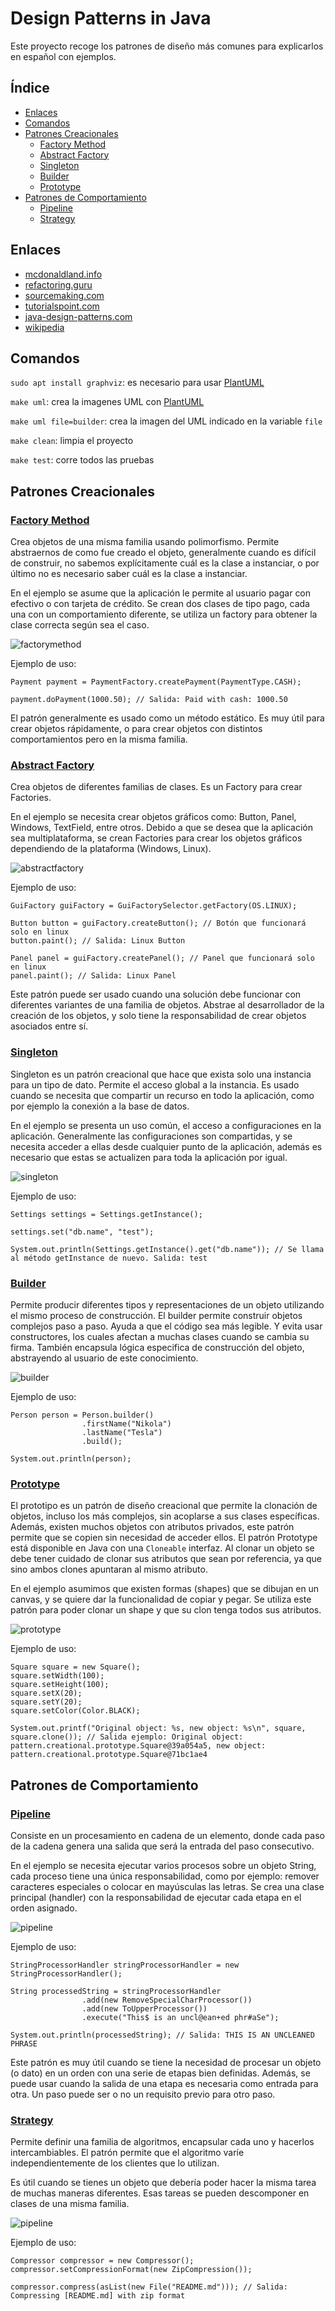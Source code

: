 # Design Patterns in Java

Este proyecto recoge los patrones de diseño más comunes
para explicarlos en español con ejemplos.

## Índice

- [Enlaces](#enlaces)
- [Comandos](#comandos)
- [Patrones Creacionales](#patrones-creacionales)
    - [Factory Method](#factory-method)
    - [Abstract Factory](#abstract-factory)
    - [Singleton](#singleton)
    - [Builder](#builder)
    - [Prototype](#prototype)
- [Patrones de Comportamiento](#patrones-de-comportamiento)
    - [Pipeline](#pipeline)
    - [Strategy](#strategy)

## Enlaces

- [mcdonaldland.info](http://www.mcdonaldland.info/files/designpatterns/designpatternscard.pdf)
- [refactoring.guru](https://refactoring.guru)
- [sourcemaking.com](https://sourcemaking.com/)
- [tutorialspoint.com](https://www.tutorialspoint.com/design_pattern)
- [java-design-patterns.com](http://java-design-patterns.com/patterns/)
- [wikipedia](https://es.wikipedia.org/wiki/Patr%C3%B3n_de_dise%C3%B1o)

## Comandos

`sudo apt install graphviz`: es necesario para usar [PlantUML](http://plantuml.com/)

`make uml`: crea la imagenes UML con [PlantUML](http://plantuml.com/)

`make uml file=builder`: crea la imagen del UML indicado en la variable `file`

`make clean`: limpia el proyecto

`make test`: corre todos las pruebas

## Patrones Creacionales


### [Factory Method](src/main/java/pattern/creational/factorymethod)

Crea objetos de una misma familia usando polimorfismo.
Permite abstraernos de como fue creado el objeto, generalmente
cuando es difícil de construir, no sabemos explícitamente cuál es la clase
a instanciar, o por último no es necesario saber cuál es la clase a instanciar.

En el ejemplo se asume que la aplicación le permite al usuario pagar
con efectivo o con tarjeta de crédito. Se crean dos clases de tipo pago,
cada una con un comportamiento diferente, se utiliza un factory para 
obtener la clase correcta según sea el caso.

![factorymethod](plantuml/factorymethod.png)

Ejemplo de uso:

```
Payment payment = PaymentFactory.createPayment(PaymentType.CASH);

payment.doPayment(1000.50); // Salida: Paid with cash: 1000.50
```

El patrón generalmente es usado como un método estático.
Es muy útil para crear objetos rápidamente, o para crear objetos con distintos 
comportamientos pero en la misma familia.

### [Abstract Factory](src/main/java/pattern/creational/abstractfactory)

Crea objetos de diferentes familias de clases. Es un Factory para crear Factories.

En el ejemplo se necesita crear objetos gráficos como: Button, Panel, Windows, TextField, entre otros.
Debido a que se desea que la aplicación sea multiplataforma, se crean Factories para crear los objetos
gráficos dependiendo de la plataforma (Windows, Linux).

![abstractfactory](plantuml/abstractfactory.png)

Ejemplo de uso:

```
GuiFactory guiFactory = GuiFactorySelector.getFactory(OS.LINUX);

Button button = guiFactory.createButton(); // Botón que funcionará solo en linux
button.paint(); // Salida: Linux Button

Panel panel = guiFactory.createPanel(); // Panel que funcionará solo en linux
panel.paint(); // Salida: Linux Panel
```

Este patrón puede ser usado cuando una solución debe funcionar con diferentes variantes de una familia de objetos.
Abstrae al desarrollador de la creación de los objetos, y solo tiene la responsabilidad de crear objetos asociados entre sí.

### [Singleton](src/main/java/pattern/creational/singleton)

Singleton es un patrón creacional que hace que exista solo una instancia para un tipo de dato.
Permite el acceso global a la instancia. Es usado cuando se necesita que compartir un recurso en todo la aplicación,
como por ejemplo la conexión a la base de datos. 

En el ejemplo se presenta un uso común, el acceso a configuraciones en la aplicación.
Generalmente las configuraciones son compartidas, y se necesita acceder a ellas desde cualquier
punto de la aplicación, además es necesario que estas se actualizen para toda la aplicación por igual.

![singleton](plantuml/singleton.png)

Ejemplo de uso:

```
Settings settings = Settings.getInstance();

settings.set("db.name", "test");

System.out.println(Settings.getInstance().get("db.name")); // Se llama al método getInstance de nuevo. Salida: test
```

### [Builder](src/main/java/pattern/creational/builder)

Permite producir diferentes tipos y representaciones de un objeto utilizando el mismo proceso de construcción. 
El builder permite construir objetos complejos paso a paso.
Ayuda a que el código sea más legible. Y evita usar constructores, los 
cuales afectan a muchas clases cuando se cambia su firma.
También encapsula lógica especifica de construcción del objeto,
abstrayendo al usuario de este conocimiento.

![builder](plantuml/builder.png)

Ejemplo de uso:

```
Person person = Person.builder()
                .firstName("Nikola")
                .lastName("Tesla")
                .build();

System.out.println(person);
```

### [Prototype](src/main/java/pattern/creational/prototype)

El prototipo es un patrón de diseño creacional 
que permite la clonación de objetos, incluso los más 
complejos, sin acoplarse a sus clases específicas.
Además, existen muchos objetos con atributos privados,
este patrón permite que se copien sin necesidad de acceder ellos.
El patrón Prototype está disponible en Java con una `Cloneable` interfaz.
Al clonar un objeto se debe tener cuidado de clonar sus atributos
que sean por referencia, ya que sino ambos clones apuntaran al mismo atributo. 

En el ejemplo asumimos que existen formas (shapes) que se dibujan en un canvas, y se quiere
dar la funcionalidad de copiar y pegar. Se utiliza este patrón
para poder clonar un shape y que su clon tenga todos sus atributos.

![prototype](plantuml/prototype.png)

Ejemplo de uso:

```
Square square = new Square();
square.setWidth(100);
square.setHeight(100);
square.setX(20);
square.setY(20);
square.setColor(Color.BLACK);

System.out.printf("Original object: %s, new object: %s\n", square, square.clone()); // Salida ejemplo: Original object: pattern.creational.prototype.Square@39a054a5, new object: pattern.creational.prototype.Square@71bc1ae4
```

## Patrones de Comportamiento

### [Pipeline](src/main/java/pattern/behavioral/pipeline)

Consiste en un procesamiento en cadena de un elemento, donde cada paso de la cadena
genera una salida que será la entrada del paso consecutivo. 

En el ejemplo se necesita ejecutar varios procesos sobre un objeto String,
cada proceso tiene una única responsabilidad, como por ejemplo: remover caracteres
especiales o colocar en mayúsculas las letras. Se crea una clase principal (handler)
con la responsabilidad de ejecutar cada etapa en el orden asignado. 

![pipeline](plantuml/pipeline.png)

Ejemplo de uso:

```
StringProcessorHandler stringProcessorHandler = new StringProcessorHandler();

String processedString = stringProcessorHandler
                .add(new RemoveSpecialCharProcessor())
                .add(new ToUpperProcessor())
                .execute("This$ is an uncl@ean+ed phr#aSe");

System.out.println(processedString); // Salida: THIS IS AN UNCLEANED PHRASE
```

Este patrón es muy útil cuando se tiene la necesidad de procesar un objeto (o dato)
en un orden con una serie de etapas bien definidas. Además, se puede usar
cuando la salida de una etapa es necesaria como entrada para otra.
Un paso puede ser o no un requisito previo para otro paso.

### [Strategy](src/main/java/pattern/behavioral/strategy)

Permite definir una familia de algoritmos, encapsular cada uno y hacerlos intercambiables. El patrón permite que el algoritmo varíe independientemente de los clientes que lo utilizan.

Es útil cuando se tienes un objeto que debería poder hacer la misma tarea de muchas maneras diferentes. 
Esas tareas se pueden descomponer en clases de una misma familia.

![pipeline](plantuml/strategy.png)

Ejemplo de uso:

```
Compressor compressor = new Compressor();
compressor.setCompressionFormat(new ZipCompression());
	
compressor.compress(asList(new File("README.md"))); // Salida: Compressing [README.md] with zip format
```
